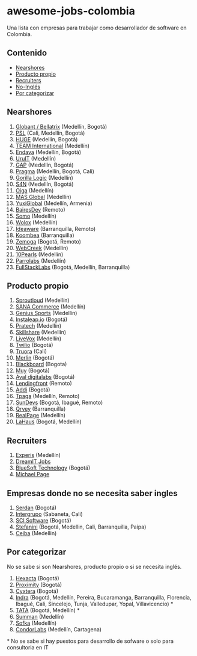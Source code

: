 # awesome-jobs-colombia
Una lista con empresas para trabajar como desarrollador de software en Colombia.

## Contenido

-   [Nearshores](#nearshores)
-   [Producto propio](#producto-propio)
-   [Recruiters](#recruiters)
-   [No-Inglés](#empresas-donde-no-se-necesita-saber-ingles)
-   [Por categorizar](#por-categorizar)

## Nearshores

1. [Globant / Bellatrix](https://www.globant.com/careers) (Medellín, Bogotá)
1. [PSL](https://www.psl.com.co/empleo.html) (Cali, Medellín, Bogotá)
1. [HUGE](https://www.hugeinc.com/careers/jobs) (Medellín, Bogotá)
1. [TEAM International](https://www.teaminternational.com/careers/) (Medellín)
1. [Endava](https://careers.endava.com/en) (Medellín, Bogotá)
1. [UruIT](https://uruit.com/careers) (Medellín)
1. [GAP](https://www.growthaccelerationpartners.com/careers/job-listings/) (Medellín, Bogotá)
1. [Pragma](https://www.pragma.com.co/trabaja-con-nosotros) (Medellín, Bogotá, Cali)
1. [Gorilla Logic](https://gorillalogic.secure.force.com/Careers) (Medellín)
1. [S4N](https://jobs.lever.co/s4n) (Medellín, Bogotá)
1. [Oiga](https://oiga.com/unete-a-nosotros/) (Medellín)
1. [MAS Global](https://masglobalconsulting.applytojob.com/) (Medellín)
1. [YuxiGlobal](https://www.yuxiglobal.com/careers) (Medellín, Armenia)
1. [BairesDev](https://www.bairesdev.com/careers/) (Remoto)
1. [Somo](https://www.somoglobal.com/career/) (Medellín)
1. [Wolox](https://wolox.recruitee.com/) (Medellín)
1. [Ideaware](https://ideaware.co/careers/) (Barranquilla, Remoto)
1. [Koombea](https://www.koombea.com/careers/#positions-list) (Barranquilla)
1. [Zemoga](https://www.zemoga.com/jobs) (Bogotá, Remoto)
1. [WebCreek](https://webcreek.com/en/careers/) (Medellín)
1. [10Pearls](https://10pearls.com/join-our-team/) (Medellín)
1. [Parrolabs](https://www.parrolabs.com/careers/) (Medellín)
1. [FullStackLabs](https://apply.workable.com/fullstack-labs/) (Bogotá, Medellín, Barranquilla)

## Producto propio

1. [Sproutloud](https://sproutloud.applytojob.com/apply) (Medellín)
1. [SANA Commerce](https://www.sana-commerce.com/careers/) (Medellín)
1. [Genius Sports](https://geniussports.gr8people.com/index.gp?method=cappportal.showPortalSearch&sysLayoutID=123) (Medellín)
1. [Instaleap.io](https://instaleap.io/careers) (Bogotá)
1. [Pratech](https://www.pratechgroup.com/trabaja-en-pratech/) (Medellín)
1. [Skillshare](https://jobs.lever.co/skillshare?location=Medell%C3%ADn) (Medellín)
1. [LiveVox](https://jobs.jobvite.com/livevox/search?l=CO-MD+-+COL-HQ-Medellin&c=) (Medellín)
1. [Twilio](https://www.twilio.com/company/jobs) (Bogotá)
1. [Truora](https://www.truora.com/careers-spanish) (Cali)
1. [Merlin](https://merlinjobs.com/work-with-merlin) (Bogotá)
1. [Blackboard](https://co.linkedin.com/jobs/blackboard-empleos?position=1&pageNum=0) (Bogota)
1. [Muy](https://home.muy.com.co/#/trabajaconnosotros) (Bogotá)
1. [Aval digitalabs](https://www.linkedin.com/company/avaldigitallabs/) (Bogotá)
1. [Lendingfront](https://angel.co/company/lendingfront/jobs) (Remoto)
1. [Addi](https://jobs.lever.co/addi) (Bogotá)
1. [Tpaga](https://tpaga.co/trabaja-con-nosotros/) (Medellín, Remoto)
1. [SunDevs](https://sundevs.com/careers/) (Bogotá, Ibagué, Remoto)
1. [Qrvey](https://qrvey.com/careers) (Barranquilla)
1. [RealPage](https://careers-realpage.icims.com/jobs/search?ss=1&searchRelation=keyword_all&searchCompany=1145) (Medellín)
1. [LaHaus](https://apply.workable.com/lahaus/) (Bogotá, Medellín)

## Recruiters

1. [Experis](https://www.manpower.com/ManpowerUSA/home/!ut/p/z1/04_Sj9CPykssy0xPLMnMz0vMAfIjo8ziTfw9zDw9nA18LFyDjAwczTwDjYw9jIydPY31w_Wj9KOASgxwAEcD_YLsbEUAylnE_Q!!/dz/d5/L0lDUmlTUSEhL3dHa0FKRnNBLzROV3FpQSEhL2VuX1VT/) (Medellín)
1. [DreamIT Jobs](https://dreamitjobs.net/)
1. [BlueSoft Technology](http://www.bluesoft.com.co/html/oportunidades.html) (Bogotá)
1. [Michael Page](https://www.michaelpage.com.co/job-search)

## Empresas donde no se necesita saber ingles

1. [Serdan](http://ofertaslaborales.serdan.com.co/?O=Index.Ofertas) (Bogotá)
1. [Intergrupo](http://www.intergrupo.com/en/vacancies/) (Sabaneta, Cali)
1. [SCI Software](https://www.linkedin.com/in/sci-software-development-sas-252718b4/detail/recent-activity/shares/) (Bogotá)
1. [Stefanini](https://stefanini.com/en/careers) (Bogotá, Medellin, Cali, Barranquilla,  Paipa)
1. [Ceiba](https://www.linkedin.com/company/ceiba-software-house/jobs/) (Medellin)

## Por categorizar
No se sabe si son Nearshores, producto propio o si se necesita inglés.

1. [Hexacta](http://careers.hexacta.com/) (Bogotá)
1. [Proximity](https://www.proximity.com.co/equipo-unete) (Bogotá)
1. [Cyxtera](https://usr57.dayforcehcm.com/CandidatePortal/en-US/cyxtera/) (Bogotá)
1. [Indra](https://www.indracompany.com/es/trabajar-indra-2) (Bogotá, Medellín, Pereira, Bucaramanga, Barranquilla, Florencia, Ibagué, Cali, Sincelejo, Tunja, Valledupar, Yopal, Villavicencio) *
1. [TATA](https://ibegin.tcs.com/iBegin/) (Bogotá, Medellín) *
1. [Summan](https://www.summan.com/empleos/) (Medellín)
1. [Sofka](https://www.sofka.com.co/es/trabaja_con_nosotros_registro/) (Medellín)
1. [CondorLabs](https://condorlabs.io/hiring) (Medellín, Cartagena)

\* No se sabe si hay puestos para desarrollo de sofware o solo para consultoria en IT
